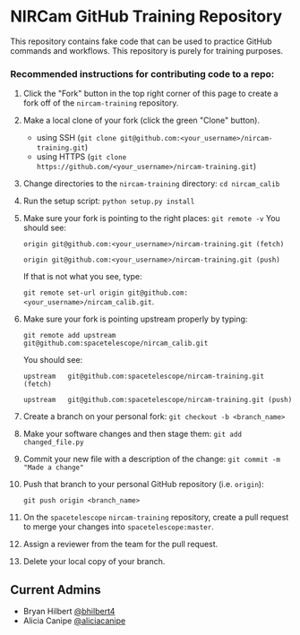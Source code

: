 # NIRCam GitHub Training Repository

This repository contains fake code that can be used to practice GitHub commands and
workflows. This repository is purely for training purposes. 



### Recommended instructions for contributing code to a repo:

1. Click the "Fork" button in the top right corner of this page to create a fork off of the `nircam-training` repository.
2. Make a local clone of your fork (click the green "Clone" button).
   * using SSH (`git clone git@github.com:<your_username>/nircam-training.git`)
   * using HTTPS (`git clone https://github.com/<your_username>/nircam-training.git`)
3. Change directories to the `nircam-training` directory: `cd nircam_calib`
4. Run the setup script: `python setup.py install`
5. Make sure your fork is pointing to the right places: `git remote -v`  You should see:

    `origin	git@github.com:<your_username>/nircam-training.git (fetch)`

    `origin	git@github.com:<your_username>/nircam-training.git (push)`

    If that is not what you see, type: 
    
    `git remote set-url origin git@github.com:<your_username>/nircam_calib.git`. 
    
6. Make sure your fork is pointing upstream properly by typing: 

    `git remote add upstream git@github.com:spacetelescope/nircam_calib.git`

    You should see:

    `upstream	git@github.com:spacetelescope/nircam-training.git (fetch)`

    `upstream	git@github.com:spacetelescope/nircam-training.git (push)`

7. Create a branch on your personal fork: `git checkout -b <branch_name>`
8. Make your software changes and then stage them: `git add changed_file.py`
9. Commit your new file with a description of the change: `git commit -m "Made a change"`
10. Push that branch to your personal GitHub repository (i.e. `origin`): 

    `git push origin <branch_name>`

11. On the `spacetelescope` `nircam-training` repository, create a pull request to merge your changes into `spacetelescope:master`.
12. Assign a reviewer from the team for the pull request.
13. Delete your local copy of your branch.


## Current Admins
- Bryan Hilbert [@bhilbert4](https://github.com/bhilbert4)
- Alicia Canipe [@aliciacanipe](https://github.com/aliciacanipe)
